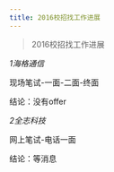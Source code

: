 ```yaml
---
title: 2016校招找工作进展
---
```


> 2016校招找工作进展

*1海格通信*

  现场笔试-一面-二面-终面
  
  结论：没有offer
  
*2全志科技*

  网上笔试-电话一面
  
  结论：等消息

